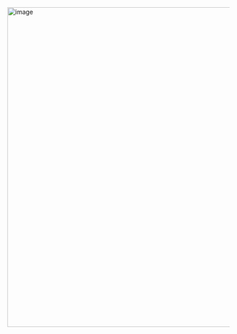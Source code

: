 <img width="726" alt="image" src="https://user-images.githubusercontent.com/37501487/233249566-7ee598e8-5932-4e6c-aac5-1090182b6a66.png">
